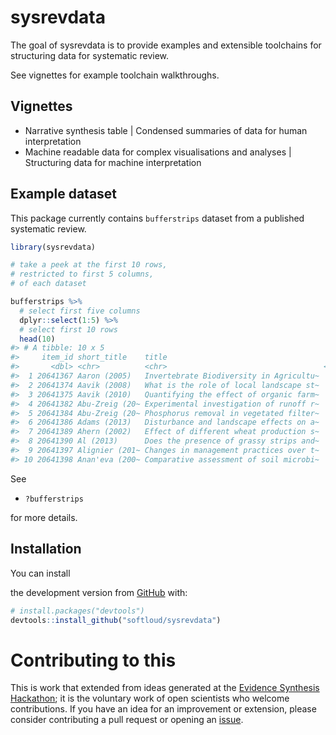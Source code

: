 
<!-- README.md is generated from README.Rmd. Please edit that file -->

# sysrevdata

<!-- badges: start -->

<!-- [![Travis build status](https://travis-ci.com/softloud/sysrevdata.svg?branch=master)](https://travis-ci.com/softloud/sysrevdata) -->

<!-- badges: end -->

The goal of sysrevdata is to provide examples and extensible toolchains
for structuring data for systematic review.

See vignettes for example toolchain walkthroughs.

## Vignettes

  - Narrative synthesis table | Condensed summaries of data for human
    interpretation
  - Machine readable data for complex visualisations and analyses |
    Structuring data for machine interpretation

## Example dataset

This package currently contains `bufferstrips` dataset from a published
systematic review.

``` r
library(sysrevdata)

# take a peek at the first 10 rows, 
# restricted to first 5 columns, 
# of each dataset

bufferstrips %>%
  # select first five columns
  dplyr::select(1:5) %>% 
  # select first 10 rows
  head(10)
#> # A tibble: 10 x 5
#>     item_id short_title    title                                    year period 
#>       <dbl> <chr>          <chr>                                   <dbl> <chr>  
#>  1 20641367 Aaron (2005)   Invertebrate Biodiversity in Agricultu~  2005 2005-2~
#>  2 20641374 Aavik (2008)   What is the role of local landscape st~  2008 2005-2~
#>  3 20641375 Aavik (2010)   Quantifying the effect of organic farm~  2010 2010-2~
#>  4 20641382 Abu-Zreig (20~ Experimental investigation of runoff r~  2004 2000-2~
#>  5 20641384 Abu-Zreig (20~ Phosphorus removal in vegetated filter~  2003 2000-2~
#>  6 20641386 Adams (2013)   Disturbance and landscape effects on a~  2013 2010-2~
#>  7 20641389 Ahern (2002)   Effect of different wheat production s~  2002 2000-2~
#>  8 20641390 Al (2013)      Does the presence of grassy strips and~  2013 2010-2~
#>  9 20641397 Alignier (201~ Changes in management practices over t~  2015 2015-2~
#> 10 20641398 Anan'eva (200~ Comparative assessment of soil microbi~  2008 2005-2~
```

See

  - `?bufferstrips`

for more details.

## Installation

You can install
<!-- the released version of sysrevdata from [CRAN](https://CRAN.R-project.org) with: -->

<!-- ``` r -->

<!-- install.packages("sysrevdata") -->

<!-- ``` -->

<!-- And  -->

the development version from [GitHub](https://github.com/) with:

``` r
# install.packages("devtools")
devtools::install_github("softloud/sysrevdata")
```

# Contributing to this

This is work that extended from ideas generated at the [Evidence
Synthesis Hackathon](https://www.eshackathon.org/); it is the voluntary
work of open scientists who welcome contributions. If you have an idea
for an improvement or extension, please consider contributing a pull
request or opening an
[issue](https://github.com/softloud/sysrevdata/issues).
